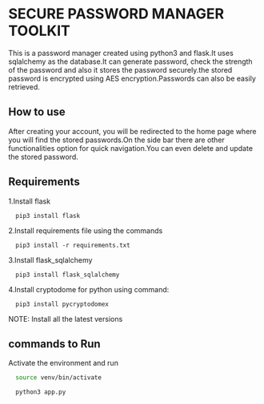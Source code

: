 # SECURE PASSWORD MANAGER TOOLKIT

This is a password manager created using python3 and flask.It uses sqlalchemy as the database.It can generate password, check the strength of the password and also it stores the password securely.the stored password is encrypted using AES encryption.Passwords can also be easily retrieved.

## How to use

After creating your account, you will be redirected to the home page where you will find the stored passwords.On the side bar there are other functionalities option for quick navigation.You can even delete and update the stored password.

## Requirements

1.Install flask

      pip3 install flask

2.Install requirements file using the commands

      pip3 install -r requirements.txt

3.Install flask_sqlalchemy

      pip3 install flask_sqlalchemy

4.Install cryptodome for python using command:

      pip3 install pycryptodomex

NOTE: Install all the latest versions

## commands to Run

Activate the environment and run

```bash
  source venv/bin/activate
```

```bash
  python3 app.py
```
